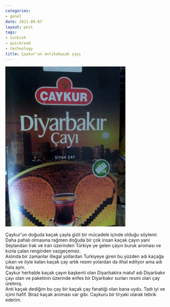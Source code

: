 ```yaml
---
categories:
- genel
date: 2011-09-07
layout: post
tags:
- turkish
- quickread
- technology
title: Çaykur'un antikakaçak çayı
---
```


![image](/images/wpid-2011-09-07-07-20-20.jpg)  
  

Çaykur'un doğuda kaçak çayla gizli bir mücadele içinde olduğu söylenir.  
Daha pahalı olmasına rağmen doğuda bir çok insan kaçak çayın yani Seylandan Irak ve iran üzerinden Türkiye ye gelen çayın buruk aroması ve kızıla çalan renginden vazgeçemez.  
Aslında bir zamanlar illegal yollardan Turkiyeye giren bu yüzden adı kaçağa çıkan ve öyle kalan kaçak çay artık resmi yolardan da ithal ediliyor ama adı hala aynı.  
Çaykur herhalde kaçak çayın başkenti olan Diyarbakira matuf adı Diyarbakır çayı olan ve paketinin üzerinde enfes bir Diyarbakır surları resmi olan çay üretmiş.  
Anti kaçak dediğim bu çay bir kaçak çay fanatiği olan bana uydu. Tadı iyi ve içimi hafif. Biraz kaçak aroması var gibi. Caykuru bir tiryaki olarak tebrik ederim.
